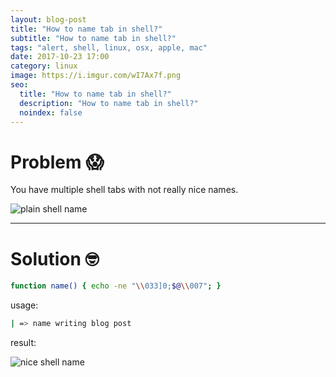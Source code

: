 ```yaml
---
layout: blog-post
title: "How to name tab in shell?"
subtitle: "How to name tab in shell?"
tags: "alert, shell, linux, osx, apple, mac"
date: 2017-10-23 17:00
category: linux
image: https://i.imgur.com/wI7Ax7f.png
seo:
  title: "How to name tab in shell?"
  description: "How to name tab in shell?"
  noindex: false
--- 
```


# Problem 😱

You have multiple shell tabs with not really nice names.

![plain shell name](https://i.imgur.com/jXKzEqT.png) 


---

# Solution 🤓

```bash
function name() { echo -ne "\\033]0;$@\\007"; }
```

usage:
```bash
| => name writing blog post
```

result:

![nice shell name](https://i.imgur.com/wI7Ax7f.png)
